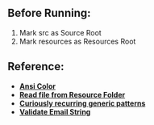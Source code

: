Before Running:
-------------
1. Mark src as Source Root
2. Mark resources as Resources Root

Reference:
-------------
* __[Ansi Color](https://stackoverflow.com/questions/5762491/how-to-print-color-in-console-using-system-out-println)__
* __[Read file from Resource Folder](https://stackoverflow.com/questions/15749192/how-do-i-load-a-file-from-resource-folder)__
* __[Curiously recurring generic patterns](https://stackoverflow.com/questions/17164375/subclassing-a-java-builder-class/)__
* __[Validate Email String](https://www.geeksforgeeks.org/check-email-address-valid-not-java/)__